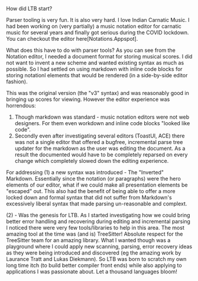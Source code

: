 
How did LTB start?

Parser tooling is very fun.  It is also very hard.  I love Indian Carnatic Music.  I had been working on (very partially) a music notation editor for carnatic music for several years and finally got serious during the COVID lockdown.   You can checkout the editor here[Notations.Appspot].  

What does this have to do with parser tools?  As you can see from the Notation editor, I needed a document format for storing musical scores.  I did not want to invent a new scheme and wanted existing syntax as much as possible.  So I had settled on using markdown with inline code blocks for storing notationl elements that would be rendered (in a side-by-side editor fashion).

This was the original version (the "v3" syntax) and was reasonably good in bringing up scores for viewing.  However the editor experience was horrendous:

1. Though markdown was standard - music notation editors were not web designers.  For them even workdown and inline code blocks "looked like code".
2. Secondly even after investigating several editors (ToastUI, ACE) there was not a single editor that offered a bugfree, incremental parse tree updater
for the markdown as the user was editing the document. As a result the documented would have to be completely reparsed on every change which completely
slowed down the editing experience.

For addressing (1) a new syntax was introduced - The "Inverted" Markdown.   Essentially  since the notation (or paragraphs) were the hero elements of our editor, what if we could make all presentation elements be "escaped" out.  This also had the benefit of being able to offer a more locked down and formal syntax that did not suffer from Markdown's excessively liberal syntax that made parsing un-reasonable and complext.

(2) - Was the genesis for LTB.  As I started investigating how we could bring better error handling and recovering during editing and incremental parsing I noticed there were very few tools/libraries to help in this area.  The most amazing tool at the time was (and is) TreeSitter!   Absolute respect for the TreeSitter team for an amazing library.   What I wanted though was a playground where I could apply new scanning, parsing, error recovery ideas as they were being introduced and discovered (eg the amazing work by Laurance Tratt and Lukas Diekmann).  So LTB was born to scratch my own long time itch (to build better compiler front ends) while also applying to applications I was passionate about.    Let a thousand languages bloom!
